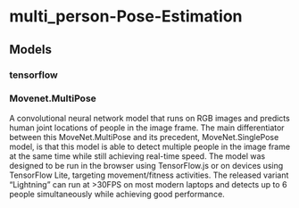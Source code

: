 # multi_person-Pose-Estimation
## Models
### tensorflow
### Movenet.MultiPose
  A convolutional neural network model that runs on RGB images and predicts human joint locations of people in the image frame. The main differentiator between this MoveNet.MultiPose and its precedent, MoveNet.SinglePose model, is that this model is able to detect multiple people in the image frame at the same time while still achieving real-time speed. The model was designed to be run in the browser using TensorFlow.js or on devices using TensorFlow Lite, targeting movement/fitness activities. The released variant “Lightning” can run at >30FPS on most modern laptops and detects up to 6 people simultaneously while achieving good performance.
